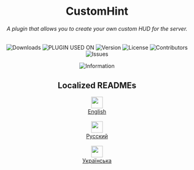 <h1 align="center">CustomHint</h1>
<h6 align="center">A plugin that allows you to create your own custom HUD for the server.</h6>
<div align="center">

![Downloads](https://img.shields.io/github/downloads/BTF-SCPSL/CustomHint/total?label=Downloads&style=flat-square)
![PLUGIN USED ON](http://api.backtofuture.site:4262)
![Version](https://img.shields.io/github/v/release/BTF-SCPSL/CustomHint?label=Version&style=flat-square)
![License](https://img.shields.io/github/license/BTF-SCPSL/CustomHint?label=License&style=flat-square)
![Contributors](https://img.shields.io/github/contributors/BTF-SCPSL/CustomHint?label=Contributors&style=flat-square)
![Issues](https://img.shields.io/github/issues/BTF-SCPSL/CustomHint?label=Issues&style=flat-square)

</div>

<div align="center">
  
![Information](https://repobeats.axiom.co/api/embed/aa7588e5eac40914af302a99b6d146413eb22c41.svg "Repobeats analytics image")

</div>
<h2 align="center">
Localized READMEs
</h2>
<div align="center">
  <div>
    <img src="https://flagsapi.com/US/flat/64.png" height=30>
    <br>
    <a href="https://github.com/BTF-SCPSL/CustomHint/blob/master/READMEENG.md">English</a>
  </div>
  <br>
  <div>
    <img src="https://flagsapi.com/RU/flat/64.png" height=30>
    <br>
    <a href="https://github.com/BTF-SCPSL/CustomHint/blob/master/READMERUS.md">Русский</a>
  </div>
  <br>
  <div>
    <img src="https://flagsapi.com/UA/flat/64.png" height=30>
    <br>
    <a href="https://github.com/BTF-SCPSL/CustomHint/blob/master/READMEUA.md">Українська</a>
  </div>
</div>
